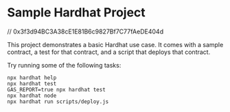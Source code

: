 # Sample Hardhat Project

// 0x3f3d94BC3A38cE1E81B6c9827Bf7C77fAeDE404d

This project demonstrates a basic Hardhat use case. It comes with a sample contract, a test for that contract, and a script that deploys that contract.

Try running some of the following tasks:

```shell
npx hardhat help
npx hardhat test
GAS_REPORT=true npx hardhat test
npx hardhat node
npx hardhat run scripts/deploy.js
```
